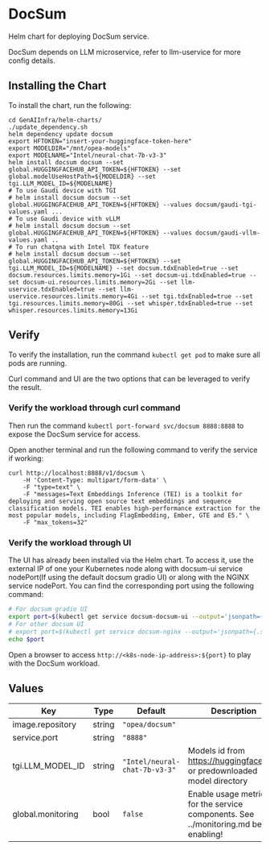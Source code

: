 # DocSum

Helm chart for deploying DocSum service.

DocSum depends on LLM microservice, refer to llm-uservice for more config details.

## Installing the Chart

To install the chart, run the following:

```console
cd GenAIInfra/helm-charts/
./update_dependency.sh
helm dependency update docsum
export HFTOKEN="insert-your-huggingface-token-here"
export MODELDIR="/mnt/opea-models"
export MODELNAME="Intel/neural-chat-7b-v3-3"
helm install docsum docsum --set global.HUGGINGFACEHUB_API_TOKEN=${HFTOKEN} --set global.modelUseHostPath=${MODELDIR} --set tgi.LLM_MODEL_ID=${MODELNAME}
# To use Gaudi device with TGI
# helm install docsum docsum --set global.HUGGINGFACEHUB_API_TOKEN=${HFTOKEN} --values docsum/gaudi-tgi-values.yaml ...
# To use Gaudi device with vLLM
# helm install docsum docsum --set global.HUGGINGFACEHUB_API_TOKEN=${HFTOKEN} --values docsum/gaudi-vllm-values.yaml ..
# To run chatqna with Intel TDX feature
# helm install docsum docsum --set global.HUGGINGFACEHUB_API_TOKEN=${HFTOKEN} --set tgi.LLM_MODEL_ID=${MODELNAME} --set docsum.tdxEnabled=true --set docsum.resources.limits.memory=1Gi --set docsum-ui.tdxEnabled=true --set docsum-ui.resources.limits.memory=2Gi --set llm-uservice.tdxEnabled=true --set llm-uservice.resources.limits.memory=4Gi --set tgi.tdxEnabled=true --set tgi.resources.limits.memory=80Gi --set whisper.tdxEnabled=true --set whisper.resources.limits.memory=13Gi
```

## Verify

To verify the installation, run the command `kubectl get pod` to make sure all pods are running.

Curl command and UI are the two options that can be leveraged to verify the result.

### Verify the workload through curl command

Then run the command `kubectl port-forward svc/docsum 8888:8888` to expose the DocSum service for access.

Open another terminal and run the following command to verify the service if working:

```console
curl http://localhost:8888/v1/docsum \
    -H 'Content-Type: multipart/form-data' \
    -F "type=text" \
    -F "messages=Text Embeddings Inference (TEI) is a toolkit for deploying and serving open source text embeddings and sequence classification models. TEI enables high-performance extraction for the most popular models, including FlagEmbedding, Ember, GTE and E5." \
    -F "max_tokens=32"
```

### Verify the workload through UI

The UI has already been installed via the Helm chart. To access it, use the external IP of one your Kubernetes node along with docsum-ui service nodePort(If using the default docsum gradio UI) or along with the NGINX service nodePort. You can find the corresponding port using the following command:

```bash
# For docsum gradio UI
export port=$(kubectl get service docsum-docsum-ui --output='jsonpath={.spec.ports[0].nodePort}')
# For other docsum UI
# export port=$(kubectl get service docsum-nginx --output='jsonpath={.spec.ports[0].nodePort}')
echo $port
```

Open a browser to access `http://<k8s-node-ip-address>:${port}` to play with the DocSum workload.

## Values

| Key               | Type   | Default                       | Description                                                                            |
| ----------------- | ------ | ----------------------------- | -------------------------------------------------------------------------------------- |
| image.repository  | string | `"opea/docsum"`               |                                                                                        |
| service.port      | string | `"8888"`                      |                                                                                        |
| tgi.LLM_MODEL_ID  | string | `"Intel/neural-chat-7b-v3-3"` | Models id from https://huggingface.co/, or predownloaded model directory               |
| global.monitoring | bool   | `false`                       | Enable usage metrics for the service components. See ../monitoring.md before enabling! |
